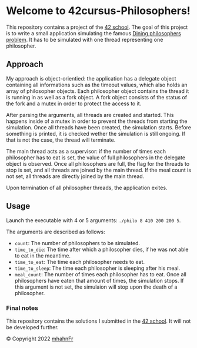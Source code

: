 # Welcome to 42cursus-Philosophers!
This repository contains a project of the [42 school]. The goal of this project
is to write a small application simulating the famous
[Dining philosophers problem]. It has to be simulated with one thread
representing one philosopher.

## Approach
My approach is object-orientied: the application has a delegate object
containing all informations such as the timeout values, which also holds an
array of philosopher objects. Each philosopher object contains the thread it is
running in as well as a fork object. A fork object consists of the status of
the fork and a mutex in order to protect the access to it.

After parsing the arguments, all threads are created and started. This happens
inside of a mutex in order to prevent the threads from starting the simulation.
Once all threads have been created, the simulation starts. Before something is
printed, it is checked wether the simulation is still ongoing. If that is not
the case, the thread will terminate.

The main thread acts as a supervisor: if the number of times each philosopher
has to eat is set, the value of full philosophers in the delegate object is
observed. Once all philosophers are full, the flag for the threads to stop is
set, and all threads are joined by the main thread. If the meal count is not
set, all threads are directly joined by the main thread.

Upon termination of all philosopher threads, the application exites.

## Usage
Launch the executable with 4 or 5 arguments: ``./philo 8 410 200 200 5``.

The arguments are described as follows:
- ``count``: The number of philosophers to be simulated.
- ``time_to_die``: The time after which a philosopher dies, if he was not able
to eat in the meantime.
- ``time_to_eat``: The time each philosopher needs to eat.
- ``time_to_sleep``: The time each philosopher is sleeping after his meal.
- ``meal_count``: The number of times each philosopher has to eat. Once all
philosophers have eaten that amount of times, the simulation stops. If this
argument is not set, the simulaion will stop upon the death of a philosopher.

### Final notes
This repository contains the solutions I submitted in the [42 school]. It will
not be developed further.

© Copyright 2022 [mhahnFr](https://www.github.com/mhahnFr)

[Dining philosophers problem]: https://en.wikipedia.org/wiki/Dining_philosophers_problem
[42 school]: https://www.42heilbronn.de/learncoderepeat
